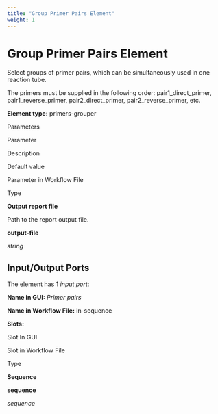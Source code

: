 ```yaml
---
title: "Group Primer Pairs Element"
weight: 1
---
```



# Group Primer Pairs Element

Select groups of primer pairs, which can be simultaneously used in one reaction tube.

The primers must be supplied in the following order: pair1\_direct\_primer, pair1\_reverse\_primer, pair2\_direct\_primer, pair2\_reverse\_primer, etc.

**Element type:** primers-grouper

Parameters

Parameter

Description

Default value

Parameter in Workflow File

Type

**Output report file**

Path to the report output file.



**output-file**

_string_

Input/Output Ports
------------------

The element has 1 _input port_:

**Name in GUI:** _Primer pairs_

**Name in Workflow File:** in-sequence

**Slots:**

Slot In GUI

Slot in Workflow File

Type

**Sequence**

**sequence**

_sequence_
